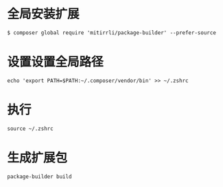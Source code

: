 # 全局安装扩展
```
$ composer global require 'mitirrli/package-builder' --prefer-source
```

# 设置设置全局路径
```
echo 'export PATH=$PATH:~/.composer/vendor/bin' >> ~/.zshrc
```

# 执行
```
source ~/.zshrc
```

# 生成扩展包
```
package-builder build
```